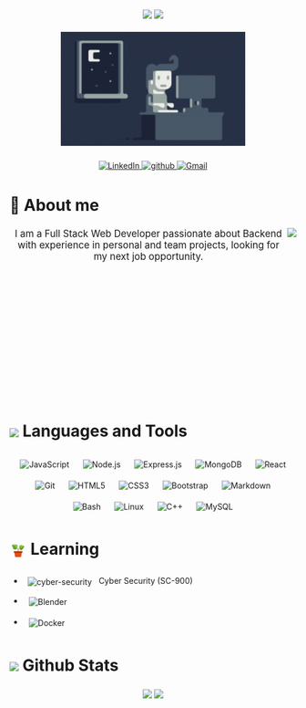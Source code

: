 <!-- 
ES:
    Hola, un gusto verte por aquí espero te guste mi readme si tienes alguna sugerencia soy todo oídos.
    Toda la inspiración y las cosas guapas las saque de aquí: https://github.com/rzashakeri/beautify-github-profile
ENG:
    Hi, nice to see you here, I hope you like my readme if you have any suggestions I'm all ears.
    All the inspiration and cool stuff came from here: https://github.com/rzashakeri/beautify-github-profile
-->

<div align="center">
    <img align="center" src="https://media.giphy.com/media/hvRJCLFzcasrR4ia7z/giphy.gif" width="35">
    <img align="center" src="https://readme-typing-svg.demolab.com?font=Fira+Code&weight=500&size=30&duration=4000&pause=1000&color=94B199&center=true&vCenter=true&width=435&lines=Hi!+I'm+Sebastian+Leal+S;Full+Stack+Web+Developer"/>
</div>

###

<div align="center">
    <img height="200" alt="Night Coding" src="https://raw.githubusercontent.com/AVS1508/AVS1508/master/assets/Night-Coding.gif"/>
</div>

###

<div  align="center">
    <a href="https://linkedin.com/in/sebastian-leal-sanchez" target="_blank">
        <img src=https://img.shields.io/badge/linkedin-%231E77B5.svg?&style=for-the-badge&logo=linkedin&logoColor=white alt=LinkedIn style="margin-bottom: 5px;" />
    </a>
    <a href="https://github.com/sebastian-Leal-S" target="_blank">
        <img src=https://img.shields.io/badge/github-%2324292e.svg?&style=for-the-badge&logo=github&logoColor=white alt=github style="margin-bottom: 5px;" />
    </a>
    <a href="mailto:sedastianleal@gmail.com" target="_blank">
        <img src=https://img.shields.io/badge/Gmail-D14836?style=for-the-badge&logo=gmail&logoColor=white alt=Gmail style="margin-bottom: 5px;" />
    </a>
</div>

###

<h1 align="left">💬 About me</h1>

###

<img align="right" height="300" src="https://user-images.githubusercontent.com/74038190/212750680-266fa8aa-39f1-4e8b-8873-7181dbaf3d7c.gif"  />

###

<p style="font-size: 1.2em;" align="center">I am a Full Stack Web Developer passionate about Backend with experience in personal and team projects, looking for my next job opportunity.</p>

###

<br clear="both">

<h1 align="left"><img src="https://media2.giphy.com/media/QssGEmpkyEOhBCb7e1/giphy.gif?cid=ecf05e47a0n3gi1bfqntqmob8g9aid1oyj2wr3ds3mg700bl&rid=giphy.gif" width ="25" align="center"> Languages and Tools</h1>

###  

<div align="center">
    <img style="margin: 10px" src="https://skillicons.dev/icons?i=js" alt="JavaScript" height="40" />
    <img style="margin: 10px" src="https://skillicons.dev/icons?i=nodejs" alt="Node.js" height="40" />
    <img style="margin: 10px" src="https://skillicons.dev/icons?i=express" alt="Express.js" height="40" />
    <img style="margin: 10px" src="https://skillicons.dev/icons?i=mongo" alt="MongoDB" height="40" />
    <img style="margin: 10px" src="https://skillicons.dev/icons?i=react" alt="React" height="40" />
    <img style="margin: 10px" src="https://skillicons.dev/icons?i=git" alt="Git" height="40" />  
    <img style="margin: 10px" src="https://skillicons.dev/icons?i=html" alt="HTML5" height="40" />
    <img style="margin: 10px" src="https://skillicons.dev/icons?i=css" alt="CSS3" height="40" /> 
    <img style="margin: 10px" src="https://skillicons.dev/icons?i=bootstrap" alt="Bootstrap" height="40" />  
    <img style="margin: 10px" src="https://skillicons.dev/icons?i=markdown" alt="Markdown" height="40" /> 
    <img style="margin: 10px" src="https://skillicons.dev/icons?i=bash" alt="Bash" height="40" />
    <img style="margin: 10px" src="https://skillicons.dev/icons?i=linux" alt="Linux" height="40" />  
    <img style="margin: 10px" src="https://skillicons.dev/icons?i=cpp" alt="C++" height="40" /> 
    <img style="margin: 10px" src="https://skillicons.dev/icons?i=mysql" alt="MySQL" height="40" />
</div>

###

<h1 align="left"><img align="center" width="30" src="./assets/icons8-planta.gif" /> Learning</h1>

###

- <img align="center" style="margin: 8px;" src="https://img.icons8.com/clouds/100/cyber-security.png" alt="cyber-security" height="50"/> Cyber Security (SC-900)
- <img align="center" style="margin: 10px" src="https://skillicons.dev/icons?i=blender" alt="Blender" height="40" />
- <img align="center" style="margin: 10px" src="https://skillicons.dev/icons?i=docker" alt="Docker" height="40" />

###

<h1 align="left"><img src="https://user-images.githubusercontent.com/74038190/240814217-baf52aa6-ff71-412d-9607-db8feb17874b.gif" width ="30" align="center"/> Github Stats</h1>

###

<p align="center">
  <img height=180 align="center" src="https://github-readme-stats.vercel.app/api?username=sebastian-Leal-S&show_icons=true&theme=transparent" />
  <img height=180 align="center" src="https://github-readme-stats.vercel.app/api/top-langs?username=sebastian-Leal-S&layout=compact&theme=transparent&langs_count=8&card_width=320&hide_progress=true" />
<p>
